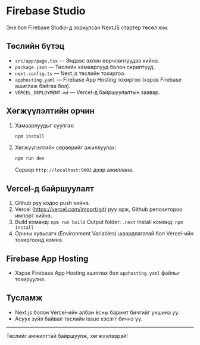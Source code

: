 # Firebase Studio

Энэ бол Firebase Studio-д зориулсан NextJS стартер төсөл юм.

## Төслийн бүтэц

- `src/app/page.tsx` — Эндээс эхлэн өөрчлөлтүүдээ хийнэ.
- `package.json` — Төслийн хамаарлууд болон скриптүүд.
- `next.config.ts` — Next.js төслийн тохиргоо.
- `apphosting.yaml` — Firebase App Hosting тохиргоо (хэрэв Firebase ашиглаж байгаа бол).
- `VERCEL_DEPLOYMENT.md` — Vercel-д байршуулалтын заавар.

## Хөгжүүлэлтийн орчин

1. Хамаарлуудыг суулгах:
   ```bash
   npm install
   ```
2. Хөгжүүлэлтийн серверийг ажиллуулах:
   ```bash
   npm run dev
   ```
   Сервер `http://localhost:9002` дээр ажиллана.

## Vercel-д байршуулалт

1. Github руу кодоо push хийнэ.
2. Vercel (https://vercel.com/import/git) руу орж, Github репозитороо импорт хийнэ.
3. Build команд: `npm run build`
   Output folder: `.next`
   Install команд: `npm install`
4. Орчны хувьсагч (Environment Variables) шаардлагатай бол Vercel-ийн тохиргоонд нэмнэ.

## Firebase App Hosting

- Хэрэв Firebase App Hosting ашиглах бол `apphosting.yaml` файлыг тохируулна.

## Тусламж

- Next.js болон Vercel-ийн албан ёсны баримт бичгийг уншина уу.
- Асуух зүйл байвал төслийн issue хэсэгт бичнэ үү.

---

Төслийг амжилттай байршуулж, хөгжүүлээрэй!
